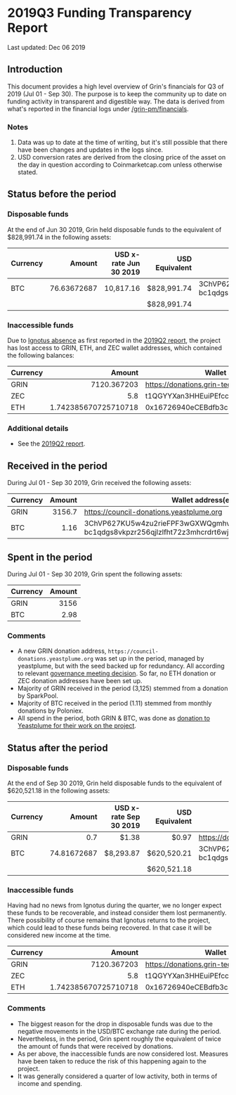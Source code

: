 # 2019Q3 Funding Transparency Report

Last updated: Dec 06 2019

## Introduction
This document provides a high level overview of Grin's financials for Q3 of 2019 (Jul 01 - Sep 30). The purpose is to keep the community up to date on funding activity in transparent and digestible way. The data is derived from what's reported in the financial logs under [/grin-pm/financials](https://github.com/mimblewimble/grin-pm/tree/master/financials).

### Notes

1. Data was up to date at the time of writing, but it's still possible that there have been changes and updates in the logs since.
2. USD conversion rates are derived from the closing price of the asset on the day in question according to Coinmarketcap.com unless otherwise stated. 

## Status before the period

### Disposable funds

At the end of Jun 30 2019, Grin held disposable funds to the equivalent of $828,991.74 in the following assets:

Currency | Amount | USD x-rate Jun 30 2019 | USD Equivalent | Wallet address(es)
|---|---:|---:|---:|---|
BTC | 76.63672687 | 10,817.16 | $828,991.74 | 3ChVP627KU5w4zu2rieFPF3wGXWQgmhvrs <br />bc1qdgs8vkpzr256qjlzlfht72z3mhcrdrt6wj2rfjw39j8us24gz8uq78qj65
| | | | $828,991.74 |

### Inaccessible funds

Due to [Ignotus absence](https://forum.grin.mw/t/on-ignos-absence/5301) as first reported in the [2019Q2 report](funding_transparency_2019Q2.md), the project has lost access to GRIN, ETH, and ZEC wallet addresses, which contained the following balances:

Currency | Amount | Wallet address(es)
|---|---:|---|
GRIN | 7120.367203 | https://donations.grin-tech.org
ZEC | 5.8 | t1QGYYXan3HHEuiPEfccKnUuWEP4CsVvPA5
ETH | 1.742385670725710718 | 0x16726940eCEBdfb3c352C29bF2620f59EF919a3b

### Additional details
* See the [2019Q2 report](funding_transparency_2019Q2.md).

## Received in the period

During Jul 01 - Sep 30 2019, Grin received the following assets: 

Currency | Amount | Wallet address(es)
|---|---:|---|
GRIN | 3156.7 | https://council-donations.yeastplume.org
BTC | 1.16 | 3ChVP627KU5w4zu2rieFPF3wGXWQgmhvrs <br />bc1qdgs8vkpzr256qjlzlfht72z3mhcrdrt6wj2rfjw39j8us24gz8uq78qj65

## Spent in the period

During Jul 01 - Sep 30 2019, Grin spent the following assets:

Currency | Amount | 
|---|---:|
GRIN | 3156 | 
BTC | 2.98 | 


### Comments
* A new GRIN donation address, `https://council-donations.yeastplume.org` was set up in the period, managed by yeastplume, but with the seed backed up for redundancy. All according to relevant [governance meeting decision](../../notes/20190730-meeting-governance.md#decision-grineth-donation-setup). So far, no ETH donation or ZEC donation addresses have been set up.
* Majority of GRIN received in the period (3,125) stemmed from a donation by SparkPool.
* Majority of BTC received in the period (1.11) stemmed from monthly donations by Poloniex.
* All spend in the period, both GRIN & BTC, was done as [donation to Yeastplume for their work on the project](../../notes/20190827-meeting-governance.md#31-decision-yeastplume-request-for-funding).

## Status after the period

### Disposable funds

At the end of Sep 30 2019, Grin held disposable funds to the equivalent of $620,521.18 in the following assets:

Currency | Amount | USD x-rate Sep 30 2019 | USD Equivalent | Wallet address(es)
|---|---:|---:|---:|---|
GRIN | 0.7 | $1.38 | $0.97 | https://donations.grin-tech.org
BTC | 74.81672687 | $8,293.87 | $620,520.21 | 3ChVP627KU5w4zu2rieFPF3wGXWQgmhvrs <br />bc1qdgs8vkpzr256qjlzlfht72z3mhcrdrt6wj2rfjw39j8us24gz8uq78qj65
| | | | $620,521.18 |

### Inaccessible funds
Having had no news from Ignotus during the quarter, we no longer expect these funds to be recoverable, and instead consider them lost permanently. There possibility of course remains that Ignotus returns to the project, which could lead to these funds being recovered. In that case it will be considered new income at the time.

Currency | Amount | Wallet address(es)
|---|---:|---|
GRIN | 7120.367203 | https://donations.grin-tech.org
ZEC | 5.8 | t1QGYYXan3HHEuiPEfccKnUuWEP4CsVvPA5
ETH | 1.742385670725710718 | 0x16726940eCEBdfb3c352C29bF2620f59EF919a3b

### Comments
* The biggest reason for the drop in disposable funds was due to the negative movements in the USD/BTC exchange rate during the period.
* Nevertheless, in the period, Grin spent roughly the equivalent of twice the amount of funds that were received by donations. 
* As per above, the inaccessible funds are now considered lost. Measures have been taken to reduce the risk of this happening again to the project.
* It was generally considered a quarter of low activity, both in terms of income and spending.